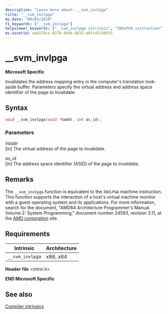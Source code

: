 ```yaml
---
description: "Learn more about: __svm_invlpga"
title: "__svm_invlpga"
ms.date: "09/02/2019"
f1_keywords: ["__svm_invlpga"]
helpviewer_keywords: ["__svm_invlpga intrinsic", "INVLPGA instruction"]
ms.assetid: aa6578ce-8278-464b-8815-a0fc45330915
---
```

# __svm_invlpga

**Microsoft Specific**

Invalidates the address mapping entry in the computer's translation look-aside buffer. Parameters specify the virtual address and address space identifier of the page to invalidate.

## Syntax

```C
void __svm_invlpga(void *Vaddr, int as_id);
```

### Parameters

*Vaddr*\
[in] The virtual address of the page to invalidate.

*as_id*\
[in] The address space identifier (ASID) of the page to invalidate.

## Remarks

The `__svm_invlpga` function is equivalent to the `INVLPGA` machine instruction. This function supports the interaction of a host's virtual machine monitor with a guest operating system and its applications. For more information, search for the document, "AMD64 Architecture Programmer's Manual Volume 2: System Programming," document number 24593, revision 3.11, at the [AMD corporation](https://developer.amd.com/resources/developer-guides-manuals/) site.

## Requirements

|Intrinsic|Architecture|
|---------------|------------------|
|`__svm_invlpga`|x86, x64|

**Header file** \<intrin.h>

**END Microsoft Specific**

## See also

[Compiler intrinsics](../intrinsics/compiler-intrinsics.md)

